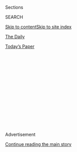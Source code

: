 <div id="app">

<div>

<div>

<div>

<div class="NYTAppHideMasthead css-1q2w90k e1suatyy0">

<div class="section css-ui9rw0 e1suatyy2">

<div class="css-eph4ug er09x8g0">

<div class="css-6n7j50">

</div>

<span class="css-1dv1kvn">Sections</span>

<div class="css-10488qs">

<span class="css-1dv1kvn">SEARCH</span>

</div>

[Skip to content](#site-content)[Skip to site index](#site-index)

</div>

<div id="masthead-section-label" class="css-1wr3we4 eaxe0e00">

[The
Daily](https://www.nytimes.com/podcasts/the-daily)

</div>

<div class="css-10698na e1huz5gh0">

</div>

</div>

<div id="masthead-bar-one" class="section hasLinks css-15hmgas e1csuq9d3">

<div class="css-uqyvli e1csuq9d0">

</div>

<div class="css-1uqjmks e1csuq9d1">

</div>

<div class="css-9e9ivx">

[](https://myaccount.nytimes.com/auth/login?response_type=cookie&client_id=vi)

</div>

<div class="css-1bvtpon e1csuq9d2">

[Today’s
Paper](https://www.nytimes.com/section/todayspaper)

</div>

</div>

</div>

</div>

<div data-aria-hidden="false">

<div id="site-content" data-role="main">

<div>

<div class="css-1aor85t" style="opacity:0.000000001;z-index:-1;visibility:hidden">

<div class="css-1hqnpie">

<div class="css-epjblv">

<span class="css-17xtcya">[The
Daily](/podcasts/the-daily)</span><span class="css-x15j1o">|</span><span class="css-fwqvlz">The
Pandemic and the
Primary</span>

</div>

<div class="css-k008qs">

<div class="css-1iwv8en">

<span class="css-18z7m18"></span>

<div>

</div>

</div>

<span class="css-1n6z4y">https://nyti.ms/2Ue7YZL</span>

<div class="css-1705lsu">

<div class="css-4xjgmj">

<div class="css-4skfbu" data-role="toolbar" data-aria-label="Social Media Share buttons, Save button, and Comments Panel with current comment count" data-testid="share-tools">

  - 
  - 
  - 
  - 
    
    <div class="css-6n7j50">
    
    </div>

  - 
  - 

</div>

</div>

</div>

</div>

</div>

</div>

<div id="NYT_TOP_BANNER_REGION" class="css-13pd83m">

</div>

<div id="top-wrapper" class="css-1sy8kpn">

<div id="top-slug" class="css-l9onyx">

Advertisement

</div>

[Continue reading the main
story](#after-top)

<div class="ad top-wrapper" style="text-align:center;height:100%;display:block;min-height:250px">

<div id="top" class="place-ad" data-position="top" data-size-key="top">

</div>

</div>

<div id="after-top">

</div>

</div>

<div>

<div class="css-1g7y0i5 e1drnplw0">

<div class="css-1ceswkc e1drnplw1">

</div>

<div class="css-f2fzwx e1drnplw2">

<div data-aria-labelledby="modal-title" data-role="region">

<div id="modal-title" class="css-mln36k">

transcript

</div>

<div class="css-pbq7ev">

</div>

<span>Back to The
Daily</span>

<div class="css-f6lhej">

<div class="css-1ialerq">

<div class="css-1701swk">

bars

</div>

<div>

<div class="css-1t7yl1y">

0:00/30:07

</div>

<div class="css-og85jy">

\-30:07

</div>

</div>

</div>

</div>

<div class="css-15fbio0">

<div class="css-1p4nyns">

transcript

## The Pandemic and the Primary

### Hosted by Michael Barbaro; produced by Jessica Cheung, Eric Krupke and Alexandra Leigh Young; with help from Stella Tan and Robert Jimison; and edited by Larissa Anderson

#### How the coronavirus has changed the stakes of the presidential race — and created a crisis candidate.

Monday, March 23rd, 2020

</div>

  - michael barbaro  
    From The New York Times, I’m Michael Barbaro. This is “The Daily.”

  - \[music\]  
    Today: Two weeks ago, the biggest story in the country was the
    Democratic presidential primary. Now, with the coronavirus, it’s
    been largely forgotten. Alex Burns on what happened when those two
    stories collided. It’s Monday, March 23.

  - michael barbaro  
    Hello?

  - alex burns  
    Hello, Michael.

  - michael barbaro  
    Hey. It’s always nice to be heralded by a bing, you know?

  - alex burns  
    Is that not your usual entrance into halls and rooms?

  - michael barbaro  
    Usually it’s trumpets. \[LAUGHS\] I feel like every day pretty much
    for two weeks, we would talk on the show. And then poof, we have
    this unplanned hiatus, and you go away. And so I kind of miss you a
    little bit.

  - alex burns  
    \[LAUGHS\] It’s a particularly painful kind of social isolation, for
    me at least.

  - michael barbaro  
    So, bring us up to speed on the Democratic primary. How would you
    describe the current state of the race?

  - alex burns  
    Well, it’s pretty close to over at this point. Joe Biden has emerged
    as the overwhelming favorite to be the Democratic nominee. He
    clearly has a support from the majority of the party, wide lead in
    the delegate count. And Bernie Sanders has not conceded the race,
    but he’s acknowledged that he is sort of reassessing his campaign.
    And that’s often the first stage in the process of winding things
    down.

  - michael barbaro  
    So in effect, it feels like what you just described is more or less
    where we were a couple of weeks ago. But with the benefit of some
    hindsight and some reporting on your part, I wonder if you could
    tell us how exactly that happened, because I don’t think we’ve
    properly accounted for the whiplash and the speed with which the
    Sanders campaign came kind of crashing down.

  - alex burns  
    No, I don’t think we have. And I think really, you have to rewind
    the tape almost exactly a month ago to what was the high point.

  - archived recording (bernie sanders)  
    And now, I’m delighted to bring you some pretty good news.
    \[CHEERING\] I think all of you know, we won the popular vote in
    Iowa. \[CHEERING\] We won the New Hampshire primary. \[CHEERING\]
    And according to three networks in the A.P., we have now won the
    Nevada caucus\! \[CHEERING\]

alex burns

He wins the Nevada caucuses. And he wins them by just an enormous
margin.

  - archived recording (crowd)  
    Bernie\! Bernie\! Bernie\!

alex burns

He crushes Joe Biden, Elizabeth Warren, Pete Buttigieg.

  - archived recording (crowd)  
    Bernie\! Bernie\! Bernie\!

alex burns

He wins young voters. He wins older voters. He wins folks who have
participated in caucuses in the past and people who are participating
for the first time. It’s in Nevada, where we see him go from winning
about a quarter of the vote to winning nearly half the vote.

  - archived recording (bernie sanders)  
    And no campaign has a grass-roots movement like we do, which is
    another reason why we’re going to win this election. \[CROWD
    CHEERING\]

alex burns

And that sends a really powerful signal across the Democratic Party.

michael barbaro

And what does that signal?

alex burns

I think what most of us thought at the time was that it was sending a
signal that Bernie Sanders was broadening his appeal, and that he was
building a more diverse and more muscular political coalition than he
had been able to demonstrate so far. It’s also clear now that another
message it sent to the rest of the Democratic Party was that Sanders was
becoming a real freight train in this race. And that if you were going
to stop him, you were going to need to do it real fast. So the moment
where Sanders is riding high like that, I think he’s kind of faced with
a choice of either trying to more actively reassure the Democratic Party
that they can trust him to be the nominee — and to make a more explicit
case about his own electability and to address himself more clearly to
moderate voters who have, you know, been beyond wary of his campaign,
just terrified of the idea of nominating him. Or he can stick with the
approach that got him there to begin with. And that’s to run as this
anti-establishment progressive populist who is taking on his own party
in addition to taking on the Republican Party. And the question then I
think is, which version are we going to hear over the coming week and
the coming months from Bernie Sanders?

michael barbaro

And what happens?

alex burns

The day after he wins the Nevada caucuses, a “60 Minutes” interview
airs.

  - archived recording (anderson cooper)  
    Back in the 1980s, Sanders had some positive things to say about the
    former Soviet Union and the Sandinistas in Nicaragua.

  - archived recording (bernie sanders)  
    And everybody was totally convinced —

  - archived recording (anderson cooper)  
    Here he is explaining why the Cuban people didn’t rise up and help
    the U.S. overthrow Cuban leader, Fidel Castro.

  - archived recording (bernie sanders)  
    He educated their kids, gave them health care —

alex burns

The piece of it that really pops out to a lot of Democrats is when
Anderson Cooper asked Bernie Sanders about his past praise for the
Castro regime in Cuba.

  - archived recording (bernie sanders)  
    We’re very opposed to the authoritarian nature of Cuba. But it’s
    unfair to simply say, everything is bad. When Fidel Castro came into
    office, you know what he did? He had a massive literacy program. Is
    that a bad thing? Even though Fidel Castro —

alex burns

And it just sends a shockwave through Democrats.

\[music\]

  - archived recording  
    Bernie Sanders has the lead in total votes in delegates. But his
    comments he made Sunday night on “60 Minutes” that are causing fresh
    panic for some Democrats.

  - archived recording 1  
    It’s absolutely inconceivable that any American as old as him,
    knowing everything we know about Fidel Castro and the people that
    he’s murdered over the years, that anybody could support him in
    any way.

  - archived recording 2  
    The blowback is emblematic of broader uncertainty about how
    nominating a self-described democratic socialist could impact
    Democrats’ chances in the general election.

  - archived recording 3  
    I like Bernie.

  - archived recording 4  
    How do you feel about him praising the Soviet Union and Fidel
    Castro?

  - archived recording 5  
    Yeah, I don’t like that part.

alex burns

So to hear that from Sanders, and to hear him essentially be
unapologetic about it, I think, was a real sign to people that if you
thought this guy was going to start moving to the middle now, that is
not happening.

  - archived recording  
    His response infuriated democratic lawmakers from South Florida, a
    key swing state where public support for the Castro regime is a
    nonstarter.

alex burns

More specifically, and in a more localized, but really no less important
way, this is terrifying to Democrats in Florida.

  - archived recording (reporter)  
    Freshman Congresswoman Debbie Mucarsel-Powell, she called Sanders’s
    comment quote, “absolutely unacceptable.”

  - archived recording (debbie mucarsel-powell)  
    He made more than a mistake. It’s what he believes. And it’s
    unacceptable to our community.

  - archived recording (reporter)  
    And Congresswoman Donna Shalala, who suggested that Sanders talk to
    her constituents before quote, “singing the praises of a murderous
    tyrant“, unquote.

alex burns

You see just a unified, almost unified, wall of criticism of Sanders
coming from Democrats in that state, saying, you are imperiling the
general election in one of the biggest swing states on the map.

\[music\]

After the “60 Minutes” interview, you then start to hear prominent
national Democrats say something that many of them haven’t said so far,
which is, we just can’t nominate this guy.

  - archived recording (jim clyburn)  
    Let me thank all of you for joining us here this morning.

alex burns

And that’s the point where you see Joe Biden get a major, major
endorsement from Jim Clyburn, popular congressman from South Carolina,
highest ranking African-American member of Congress.

  - archived recording (jim clyburn)  
    Well, I want the public to know that I’m voting for Joe Biden. South
    Carolinans should be voting for Joe Biden. And here’s why. I know
    Joe. We know Joe. But most importantly, Joe knows us.

  - archived recording  
    That’s right. That’s right.

  - archived recording (jim clyburn)  
    That’s important.

alex burns

So we head into the South Carolina primary, which Joe Biden was always
favored to win.

  - archived recording  
    NBC News is now projecting that former Vice President Joe Biden has
    won a decisive victory in the South Carolina Democratic primary.

alex burns

And he wins it by 30 points.

  - archived recording  
    And he has done so by a substantial margin, potentially changing the
    dynamics of a race dominated so far by Vermont Senator Bernie
    Sanders.

alex burns

That is beyond what even the Biden campaign was expecting. Biden just
coalesces the overwhelming majority of Democrats who are not for Bernie
Sanders behind his campaign.

michael barbaro

And so why in that moment did we not see Biden’s win in South Carolina,
which as you just said, was kind of mathematically quite significant as
the beginning of a turning point kind of comeback?

alex burns

So on the night of South Carolina, we can look at Biden’s 30 point
margin, and say, wow, that was impressive. And this guy is clearly more
resilient than even some of his supporters, even some of his inner
circle believed he was. What we didn’t know is that the next day —

  - archived recording (pete buttigieg)  
    So tonight, I am making the difficult decision to suspend my
    campaign for the presidency.

alex burns

— Pete Buttigieg would drop out of the race.

  - archived recording (pete buttigieg)  
    I will no longer —

alex burns

And then on Monday morning, Amy Klobuchar would drop out of the race.

  - archived recording (amy klobuchar)  
    Today, I am ending my campaign and endorsing Joe Biden for
    president. \[CROWD CHEERING\]

alex burns

And by the end of Monday —

  - archived recording (pete buttigieg)  
    That I’m delighted to endorse and support Joe Biden for president.
    \[CROWD CHEERING\]

alex burns

— both of them would endorse Joe Biden.

  - archived recording (beto o'rourke)  
    I will be casting my ballot for Joe Biden. \[CROWD CHEERING\]

alex burns

And by the way, so would Beto O’Rourke, who dropped out of the race a
couple of months ealier. We saw a transformation of voter’s preferences
within this field at a speed that I don’t think it’s an overstatement to
call it totally unprecedented.

michael barbaro

I want to understand this phenomenon. Let me just begin with those
endorsements that you just described. Why did Buttigieg, did Klobuchar
drop out and endorse him so quickly? What’s your understanding now of
how that happened?

alex burns

There are a couple of things going on here. Pete Buttigieg was on track
to get totally waxed on Super Tuesday, which is just three days after
South Carolina. So he is staring at the possibility of not just defeat
and not just a setback, but something like political humiliation to go
in a month from essentially winning Iowa — basically splitting the win
with Bernie Sanders — to winning absolutely nothing on Super Tuesday.
And so there is a logic of self-interest that says, maybe you should
take your winnings and walk away from the table at this point. Amy
Klobuchar faces a somewhat different situation because she does look
like she will win her home state of Minnesota. But she is clear-eyed
enough at that point to recognize there’s really no path forward for her
in the race beyond Super Tuesday. Beyond the self-interest, though,
these are two of the candidates who have been the bluntest and most
pointed all along about their concern for the implications of nominating
Sanders. They have been talking about the idea of nominating Sanders as
deeply, deeply politically risky. And there are people who can do the
math for themselves and see that after Nevada and South Carolina, there
are really only two candidates in this race who are putting up big
numbers on the national level in the way that it would take to go the
distance. And between those two candidates, there’s no question about
whether they’re closer to Biden or Sanders.

michael barbaro

OK, so at this point, post-South Carolina and post-Super Tuesday, Biden
is the front-runner. But there’s a ton of primaries and delegates left.
And still theoretically, time for a Sanders comeback, right?

alex burns

Right, and it turns out to be very much a theoretical exercise, the
Sanders comeback. You see starting right after Super Tuesday, he points
the way to the next round of primaries, most importantly, Michigan.

  - archived recording  
    Well, the “Joementum” continues. Former Vice President Biden
    swooping to victory overnight in a pivotal primary contest.

alex burns

Sanders ends up totally flopping in Michigan. It’s a blowout in the
state.

  - archived recording  
    Biden sweeping every county in Michigan, Missouri and Mississippi.
    He also won Idaho. The wins giving him a commanding 160 delegate
    lead over Sanders.

alex burns

And what happens, essentially the night that Biden wins in Michigan and
in a number of other important states, is that the campaign is
essentially frozen in place by a force that hits the campaign and hits
the entire country in a way that nobody could have anticipated. And of
course, that’s the coronavirus.

\[music\]

michael barbaro

We’ll be right back.

Alex, how exactly does the coronavirus epidemic — eventually becomes a
pandemic — how does that hurt Sanders and help Biden? That’s not
entirely intuitive to me.

alex burns

Well, what it does is it essentially ends the active portion of the
campaign. On the night of the March 10 primaries, both of them are
supposed to hold election night events where they address a roaring
crowd of supporters. Both of those events get canceled. There have been
no campaign rallies since then. Bernie Sanders cannot hit the road and
gather tens of thousands of people in stadiums and deliver a forceful
plea to the Democratic Party to not go ahead and nominate Joe Biden. The
window to make that argument has essentially closed. What’s also going
on is that the terms of debate go from being about ideological
differences and policy differences to the reality of a terrifying
national crisis. And what we see consistently in public polling for
months, and in exit polls taken around the March primaries, is that on
the question of which candidate you trust to handle a major crisis, Joe
Biden is overwhelmingly favored, not just over Bernie Sanders, but over
every alternative that democratic voters had in the race.

michael barbaro

So in a sense, the coronavirus doesn’t just freeze the campaign and
freeze Joe Biden’s advantages electorally, it amplifies them because
many democratic voters see him as a crisis-style leader.

alex burns

Exactly. Biden’s biggest strengths from the beginning have involved his
experience, and his perceived steadiness, and the fact that voters
basically find him trustworthy, and reassuring.

michael barbaro

Well, that’s interesting because another way of thinking about this, and
the impact that we’re seeing already on Americans from this pandemic —
the health care shortcomings, the thin financial cushion on which so
many Americans are living — that’s the stuff that Bernie Sanders has
been saying forever. So I could also imagine a version of this where the
pandemic strengthens Sanders’s candidacy, not weakens it.

alex burns

I think that’s really, really sharply put. But I do think people are
processing this differently than they would process, for instance, a
crash just of the financial sector. That if you saw an economic collapse
in which people felt like the government was racing to contain a
contagion from the financial industry, and that their lives were
basically safe, I suspect that we might be having a different political
debate right now. And that you would see Bernie Sanders holding these
enormous rallies and making exactly the case you just laid out. And I
think that things are so turbulent and unpredictable right now that we
can’t totally rule out the possibility that maybe that happens at some
point once people see the scale of economic damage and the kind of
vividness that we certainly and unfortunately will. What we have right
now, though, is people who are experiencing a terrifying disruption in
their daily lives. They’re experiencing it yes, as an economic crisis,
but also as a public health crisis, and something that probably feels to
a lot of people like a national security crisis. And while a lot of
Sanders’s themes and ideas about the economy will probably be a bigger
part of the conversation in the coming months, I don’t know that the
country has reached that point yet.

michael barbaro

So I want to turn now to the practical question of how the rest of the
Democratic primary unfolds. Because the situation we’re in hasn’t just
frozen the dynamics of the race, it also seems to have actually frozen
the mechanics of the campaign. Which feels pretty tricky because people
have to leave their homes and go vote in order for there to ever be a
nominee. So how is that going to work?

alex burns

Well, the short answer is we still don’t really know. Almost every day
now, we hear from another state that is delaying its primary well into
May or even into June. Now, some of the relevance of those changes is
going to depend on what Bernie Sanders does next. If Sanders does stick
around, and if Biden is not able to functionally unify the Democratic
Party, with or without Bernie Sanders’s support, then we could see this
really weird long period of dormancy in the campaign followed by a
sudden frenzy of activity again in the late spring when maybe the virus
will be more under control, and maybe people will start voting again.
Personally right now, I think that that is an unlikely scenario.

michael barbaro

Alex, what’s your understanding of how Bernie Sanders is thinking of the
big and difficult question of how long to stay in the race if it doesn’t
really seem as a practical path to the nomination? He’s certainly
hearing lots of calls to step aside in a moment of crisis, kind of let
the party coalesce around a nominee and prepare itself for a general
election.

alex burns

I think there are a couple things about the mindset of the Sanders’s
camp right now that are really worth emphasizing here. One is that this
is a group that not that long ago thought that they were on, not a glide
path, but a pretty convincing course to the nomination. And they saw it
fall away with astonishing speed. So there’s a level, I think, still of
kind of shell shock, at feeling like they had this, or they were close
to having this. And then it was yanked away from them. That’s a hard
thing for a campaign, and especially, for a candidate to process. I
think the conditions of the pandemic also make it harder for, well,
anybody involved in the race at this point to think through, what is the
right thing to do next? What we know about Bernie Sanders is that he
cares a great deal about his agenda. And we also know that, as a
personal matter, he likes Joe Biden. This is not the Sanders-Clinton
rivalry. He doesn’t feel that the party really conspired to kneecap him
in this race in the way that he did, with some justification, in 2016.
So what you see here is a candidate, Sanders, who I think understands
what an underdog he is right now, and an opponent in Biden, who is a
negotiator. And I think that’s why you’re seeing Biden make such
explicit overtures to Sanders supporters.

  - archived recording (joe biden)  
    Tonight in keeping with the latest guidance from the CDC, I’m
    speaking to you from my home in Wilmington, Delaware —

alex burns

That in the last two primary nights that we’ll have for a while, he has
in his election night remarks, addressed himself to Sanders supporters —

  - archived recording (joe biden)  
    So let me say, especially to the young voters who have been inspired
    by Senator Sanders, I hear you. I know what’s at stake. I know what
    we have to do.

alex burns

— saying that he admires their enthusiasm and their ideas.

  - archived recording (joe biden)  
    Senator Sanders and his supporters have brought a remarkable passion
    and tenacity to all of these issues. And together they have shifted
    the fundamental conversation in this country.

alex burns

He gave them credit for having fundamentally changed the framework of
American politics. And he, specifically addressing young people, said —

  - archived recording (joe biden)  
    Senator Sanders and I may disagree on tactics. But we share a common
    vision for the need to provide affordable health care for all
    Americans, reduce income inequity that has risen so drastically, to
    tackling the existential threat of our time, climate change.

alex burns

— he understands the gravity of the challenges that they feel in their
lives. When Biden takes those steps, it’s a clear signal that he’s
trying to show Bernie Sanders that he has respect for the movement that
he’s built.

  - archived recording (joe biden)  
    We have to step up and care for one another. Thank you all. Thank
    you all for listening.

michael barbaro

Finally, Alex, if Joe Biden is becoming a kind of de facto nominee over
the next few weeks during this dormancy in the campaign, and if it
starts to feel like a general election is getting underway between Biden
and President Trump, I wonder what this really unique set of
circumstances — which has meant so much for the Democratic primary — is
going to mean for Biden’s potential challenger, the sitting president,
Donald Trump.

alex burns

We know that the president is not going to be able to run for
re-election on a message that happy days are here again, and there is
nothing but prosperity as far as we can see. That message is gone. What
we don’t know is what kind of story he will be able to tell about
managing this crisis. We just don’t know what the conditions on the
ground are going to be like in a couple of months, let alone in the
general election. When this crisis hit, Joe Biden had a pretty solid
advantage over the president in general election polls. The map just
feels to me like it’s really up for grabs right now, because we’ve never
conducted an election under these kinds of conditions. And even 2008,
the election in the middle of a financial crisis, we hadn’t had the kind
of time that we are going to have now to process the meaning of the
setbacks that the country is currently experiencing.

\[music\]

michael barbaro

It’s interesting you mentioned 2008 because it feels to me that that
race might be the proper analogy, a crisis. And as you’ve said
throughout this conversation, Democrats are starting to view Joe Biden
as the candidate of crisis. I’m sure Republicans view President Trump as
the candidate of crisis. And the question will become, once this crisis
is over, what the general electorate views as the candidate of the
crisis, who handled the crisis well and who would get us out of the
crisis best.

alex burns

And is there a candidate they blame for the crisis? If people ultimately
see the president as having let them down in this, that feels awfully
hard to escape. As it is, we can’t say that that’s how the country is
going to feel. But we can say that he was an unpopular president on the
day this crisis started. And that it’s certainly not, based on what we
know now, changing that picture in his favor.

\[music\]

michael barbaro

Alex, thank you very much.

alex burns

Thank you.

michael barbaro

We’ll be right back.

\[music\]

michael barbaro

Here’s what else you need to know today. Over the weekend, global
efforts to contain the coronavirus by restricting people’s movements
intensified. Australia ordered most public spaces closed. India said it
was shutting down all but essential services in its capital, Delhi.
Germany limited gatherings to no more than two people. Britain ordered
1.5 million people with serious medical problems to self-quarantine. And
Lebanon called in the army to endorse a lockdown.

  - archived recording (mike dewine)  
    We are certainly at war. In a time of war, we have to make
    sacrifices. And I certainly, in the last week or so, have asked the
    people of Ohio to make many sacrifices.

michael barbaro

In the United States, Ohio and Louisiana became the latest states to
instruct residents to stay at home as infections in each state surged.

  - archived recording (mike dewine)  
    Other states have referred to this as shelter in place. We prefer
    stay at home. Either one, it’s pretty much the same thing.

michael barbaro

In Washington, negotiations over a $2 trillion stimulus package designed
to protect businesses and workers hurt by the pandemic reached an
impasse in the Senate.

  - archived recording (joe manchin iii)  
    The proposal that Leader McConnell from the Republican side has put
    forth is absolutely totally worried about Wall Street at this time.
    I’m worried about the people in little rural West Virginia and all
    over Main Street. That’s the people we’re worried about.

michael barbaro

On Sunday, Senate Democrats blocked the stimulus bill, saying it favors
big business and does not contain enough protections for workers by
allowing companies to fire workers even after receiving federal
bailouts.

  - archived recording (joe manchin iii)  
    And Wall Street’s going to do just fine. It’s always rebounded real
    well. They’ve always come back strong.

michael barbaro

Several Senate Republicans failed to cast votes because they are
self-quarantining over fears that they may have been exposed to the
coronavirus. And at least one senator, Republican Rand Paul of Kentucky,
has now tested positive for the virus.

The Times is providing free access to our most important updates on the
pandemic. To read it, go to nytimes.com/coronavirus.

\[music\]

That’s it for “The Daily.” I’m Michael Barbaro. See you
tomorrow.

</div>

</div>

</div>

</div>

<div style="position:absolute;width:0;height:0;visibility:hidden;display:none">

</div>

<div style="width:100%">

<div class="css-18qqsen e1eullfg0" style="background-image:url(https://static01.nyt.com/images/2017/01/29/podcasts/the-daily-album-art/the-daily-album-art-videoFifteenBySeven2610-v4.jpg)">

<div class="css-1hmsypo e1eullfg2">

<div class="css-131hid3 e1eullfg3">

<div class="css-1uhi299 e1eullfg1">

</div>

<div class="css-1tloyb6">

<div class="css-1kltdsh ehra6vc0">

[<span class="css-1f76qa2">![The Daily
logo](https://static01.nyt.com/images/2017/01/29/podcasts/the-daily-album-art/the-daily-album-art-square320-v4.png)<span>The
Daily</span></span>](https://www.nytimes.com/column/the-daily)<span class="css-1lhttlg ehra6vc1"><span class="css-sj5ozi ehra6vc2">Subscribe:</span></span>

  - [Apple Podcasts](https://itunes.apple.com/us/podcast/id1200361736)
  - [Google
    Podcasts](https://www.google.com/podcasts?feed=aHR0cHM6Ly9yc3MuYXJ0MTkuY29tL3RoZS1kYWlseQ%3D%3D)

</div>

</div>

<div class="css-1r0dpua e1eullfg4">

<div class="css-1gu519p edye5kn0">

<div>

# The Pandemic and the Primary

## How the coronavirus has changed the stakes of the presidential race — and created a crisis candidate.

</div>

<span class="css-lsnb14 edye5kn4">Hosted by Michael Barbaro; produced by
Jessica Cheung, Eric Krupke and Alexandra Leigh Young; with help from
Stella Tan and Robert Jimison; and edited by Larissa Anderson</span>

<div class="css-1vd84sn">

<span class="css-16bt4xd">Transcript</span>

</div>

</div>

<div class="css-1g7y0i5 e1drnplw0">

<div class="css-1ceswkc e1drnplw1">

</div>

<div class="css-f2fzwx e1drnplw2">

<div data-aria-labelledby="modal-title" data-role="region">

<div id="modal-title" class="css-mln36k">

transcript

</div>

<div class="css-pbq7ev">

</div>

<span>Back to The
Daily</span>

<div class="css-f6lhej">

<div class="css-1ialerq">

<div class="css-1701swk">

bars

</div>

<div>

<div class="css-1t7yl1y">

0:00/30:07

</div>

<div class="css-og85jy">

\-0:00

</div>

</div>

</div>

</div>

<div class="css-15fbio0">

<div class="css-1p4nyns">

transcript

## The Pandemic and the Primary

### Hosted by Michael Barbaro; produced by Jessica Cheung, Eric Krupke and Alexandra Leigh Young; with help from Stella Tan and Robert Jimison; and edited by Larissa Anderson

#### How the coronavirus has changed the stakes of the presidential race — and created a crisis candidate.

Monday, March 23rd, 2020

</div>

  - michael barbaro  
    From The New York Times, I’m Michael Barbaro. This is “The Daily.”

  - \[music\]  
    Today: Two weeks ago, the biggest story in the country was the
    Democratic presidential primary. Now, with the coronavirus, it’s
    been largely forgotten. Alex Burns on what happened when those two
    stories collided. It’s Monday, March 23.

  - michael barbaro  
    Hello?

  - alex burns  
    Hello, Michael.

  - michael barbaro  
    Hey. It’s always nice to be heralded by a bing, you know?

  - alex burns  
    Is that not your usual entrance into halls and rooms?

  - michael barbaro  
    Usually it’s trumpets. \[LAUGHS\] I feel like every day pretty much
    for two weeks, we would talk on the show. And then poof, we have
    this unplanned hiatus, and you go away. And so I kind of miss you a
    little bit.

  - alex burns  
    \[LAUGHS\] It’s a particularly painful kind of social isolation, for
    me at least.

  - michael barbaro  
    So, bring us up to speed on the Democratic primary. How would you
    describe the current state of the race?

  - alex burns  
    Well, it’s pretty close to over at this point. Joe Biden has emerged
    as the overwhelming favorite to be the Democratic nominee. He
    clearly has a support from the majority of the party, wide lead in
    the delegate count. And Bernie Sanders has not conceded the race,
    but he’s acknowledged that he is sort of reassessing his campaign.
    And that’s often the first stage in the process of winding things
    down.

  - michael barbaro  
    So in effect, it feels like what you just described is more or less
    where we were a couple of weeks ago. But with the benefit of some
    hindsight and some reporting on your part, I wonder if you could
    tell us how exactly that happened, because I don’t think we’ve
    properly accounted for the whiplash and the speed with which the
    Sanders campaign came kind of crashing down.

  - alex burns  
    No, I don’t think we have. And I think really, you have to rewind
    the tape almost exactly a month ago to what was the high point.

  - archived recording (bernie sanders)  
    And now, I’m delighted to bring you some pretty good news.
    \[CHEERING\] I think all of you know, we won the popular vote in
    Iowa. \[CHEERING\] We won the New Hampshire primary. \[CHEERING\]
    And according to three networks in the A.P., we have now won the
    Nevada caucus\! \[CHEERING\]

alex burns

He wins the Nevada caucuses. And he wins them by just an enormous
margin.

  - archived recording (crowd)  
    Bernie\! Bernie\! Bernie\!

alex burns

He crushes Joe Biden, Elizabeth Warren, Pete Buttigieg.

  - archived recording (crowd)  
    Bernie\! Bernie\! Bernie\!

alex burns

He wins young voters. He wins older voters. He wins folks who have
participated in caucuses in the past and people who are participating
for the first time. It’s in Nevada, where we see him go from winning
about a quarter of the vote to winning nearly half the vote.

  - archived recording (bernie sanders)  
    And no campaign has a grass-roots movement like we do, which is
    another reason why we’re going to win this election. \[CROWD
    CHEERING\]

alex burns

And that sends a really powerful signal across the Democratic Party.

michael barbaro

And what does that signal?

alex burns

I think what most of us thought at the time was that it was sending a
signal that Bernie Sanders was broadening his appeal, and that he was
building a more diverse and more muscular political coalition than he
had been able to demonstrate so far. It’s also clear now that another
message it sent to the rest of the Democratic Party was that Sanders was
becoming a real freight train in this race. And that if you were going
to stop him, you were going to need to do it real fast. So the moment
where Sanders is riding high like that, I think he’s kind of faced with
a choice of either trying to more actively reassure the Democratic Party
that they can trust him to be the nominee — and to make a more explicit
case about his own electability and to address himself more clearly to
moderate voters who have, you know, been beyond wary of his campaign,
just terrified of the idea of nominating him. Or he can stick with the
approach that got him there to begin with. And that’s to run as this
anti-establishment progressive populist who is taking on his own party
in addition to taking on the Republican Party. And the question then I
think is, which version are we going to hear over the coming week and
the coming months from Bernie Sanders?

michael barbaro

And what happens?

alex burns

The day after he wins the Nevada caucuses, a “60 Minutes” interview
airs.

  - archived recording (anderson cooper)  
    Back in the 1980s, Sanders had some positive things to say about the
    former Soviet Union and the Sandinistas in Nicaragua.

  - archived recording (bernie sanders)  
    And everybody was totally convinced —

  - archived recording (anderson cooper)  
    Here he is explaining why the Cuban people didn’t rise up and help
    the U.S. overthrow Cuban leader, Fidel Castro.

  - archived recording (bernie sanders)  
    He educated their kids, gave them health care —

alex burns

The piece of it that really pops out to a lot of Democrats is when
Anderson Cooper asked Bernie Sanders about his past praise for the
Castro regime in Cuba.

  - archived recording (bernie sanders)  
    We’re very opposed to the authoritarian nature of Cuba. But it’s
    unfair to simply say, everything is bad. When Fidel Castro came into
    office, you know what he did? He had a massive literacy program. Is
    that a bad thing? Even though Fidel Castro —

alex burns

And it just sends a shockwave through Democrats.

\[music\]

  - archived recording  
    Bernie Sanders has the lead in total votes in delegates. But his
    comments he made Sunday night on “60 Minutes” that are causing fresh
    panic for some Democrats.

  - archived recording 1  
    It’s absolutely inconceivable that any American as old as him,
    knowing everything we know about Fidel Castro and the people that
    he’s murdered over the years, that anybody could support him in
    any way.

  - archived recording 2  
    The blowback is emblematic of broader uncertainty about how
    nominating a self-described democratic socialist could impact
    Democrats’ chances in the general election.

  - archived recording 3  
    I like Bernie.

  - archived recording 4  
    How do you feel about him praising the Soviet Union and Fidel
    Castro?

  - archived recording 5  
    Yeah, I don’t like that part.

alex burns

So to hear that from Sanders, and to hear him essentially be
unapologetic about it, I think, was a real sign to people that if you
thought this guy was going to start moving to the middle now, that is
not happening.

  - archived recording  
    His response infuriated democratic lawmakers from South Florida, a
    key swing state where public support for the Castro regime is a
    nonstarter.

alex burns

More specifically, and in a more localized, but really no less important
way, this is terrifying to Democrats in Florida.

  - archived recording (reporter)  
    Freshman Congresswoman Debbie Mucarsel-Powell, she called Sanders’s
    comment quote, “absolutely unacceptable.”

  - archived recording (debbie mucarsel-powell)  
    He made more than a mistake. It’s what he believes. And it’s
    unacceptable to our community.

  - archived recording (reporter)  
    And Congresswoman Donna Shalala, who suggested that Sanders talk to
    her constituents before quote, “singing the praises of a murderous
    tyrant“, unquote.

alex burns

You see just a unified, almost unified, wall of criticism of Sanders
coming from Democrats in that state, saying, you are imperiling the
general election in one of the biggest swing states on the map.

\[music\]

After the “60 Minutes” interview, you then start to hear prominent
national Democrats say something that many of them haven’t said so far,
which is, we just can’t nominate this guy.

  - archived recording (jim clyburn)  
    Let me thank all of you for joining us here this morning.

alex burns

And that’s the point where you see Joe Biden get a major, major
endorsement from Jim Clyburn, popular congressman from South Carolina,
highest ranking African-American member of Congress.

  - archived recording (jim clyburn)  
    Well, I want the public to know that I’m voting for Joe Biden. South
    Carolinans should be voting for Joe Biden. And here’s why. I know
    Joe. We know Joe. But most importantly, Joe knows us.

  - archived recording  
    That’s right. That’s right.

  - archived recording (jim clyburn)  
    That’s important.

alex burns

So we head into the South Carolina primary, which Joe Biden was always
favored to win.

  - archived recording  
    NBC News is now projecting that former Vice President Joe Biden has
    won a decisive victory in the South Carolina Democratic primary.

alex burns

And he wins it by 30 points.

  - archived recording  
    And he has done so by a substantial margin, potentially changing the
    dynamics of a race dominated so far by Vermont Senator Bernie
    Sanders.

alex burns

That is beyond what even the Biden campaign was expecting. Biden just
coalesces the overwhelming majority of Democrats who are not for Bernie
Sanders behind his campaign.

michael barbaro

And so why in that moment did we not see Biden’s win in South Carolina,
which as you just said, was kind of mathematically quite significant as
the beginning of a turning point kind of comeback?

alex burns

So on the night of South Carolina, we can look at Biden’s 30 point
margin, and say, wow, that was impressive. And this guy is clearly more
resilient than even some of his supporters, even some of his inner
circle believed he was. What we didn’t know is that the next day —

  - archived recording (pete buttigieg)  
    So tonight, I am making the difficult decision to suspend my
    campaign for the presidency.

alex burns

— Pete Buttigieg would drop out of the race.

  - archived recording (pete buttigieg)  
    I will no longer —

alex burns

And then on Monday morning, Amy Klobuchar would drop out of the race.

  - archived recording (amy klobuchar)  
    Today, I am ending my campaign and endorsing Joe Biden for
    president. \[CROWD CHEERING\]

alex burns

And by the end of Monday —

  - archived recording (pete buttigieg)  
    That I’m delighted to endorse and support Joe Biden for president.
    \[CROWD CHEERING\]

alex burns

— both of them would endorse Joe Biden.

  - archived recording (beto o'rourke)  
    I will be casting my ballot for Joe Biden. \[CROWD CHEERING\]

alex burns

And by the way, so would Beto O’Rourke, who dropped out of the race a
couple of months ealier. We saw a transformation of voter’s preferences
within this field at a speed that I don’t think it’s an overstatement to
call it totally unprecedented.

michael barbaro

I want to understand this phenomenon. Let me just begin with those
endorsements that you just described. Why did Buttigieg, did Klobuchar
drop out and endorse him so quickly? What’s your understanding now of
how that happened?

alex burns

There are a couple of things going on here. Pete Buttigieg was on track
to get totally waxed on Super Tuesday, which is just three days after
South Carolina. So he is staring at the possibility of not just defeat
and not just a setback, but something like political humiliation to go
in a month from essentially winning Iowa — basically splitting the win
with Bernie Sanders — to winning absolutely nothing on Super Tuesday.
And so there is a logic of self-interest that says, maybe you should
take your winnings and walk away from the table at this point. Amy
Klobuchar faces a somewhat different situation because she does look
like she will win her home state of Minnesota. But she is clear-eyed
enough at that point to recognize there’s really no path forward for her
in the race beyond Super Tuesday. Beyond the self-interest, though,
these are two of the candidates who have been the bluntest and most
pointed all along about their concern for the implications of nominating
Sanders. They have been talking about the idea of nominating Sanders as
deeply, deeply politically risky. And there are people who can do the
math for themselves and see that after Nevada and South Carolina, there
are really only two candidates in this race who are putting up big
numbers on the national level in the way that it would take to go the
distance. And between those two candidates, there’s no question about
whether they’re closer to Biden or Sanders.

michael barbaro

OK, so at this point, post-South Carolina and post-Super Tuesday, Biden
is the front-runner. But there’s a ton of primaries and delegates left.
And still theoretically, time for a Sanders comeback, right?

alex burns

Right, and it turns out to be very much a theoretical exercise, the
Sanders comeback. You see starting right after Super Tuesday, he points
the way to the next round of primaries, most importantly, Michigan.

  - archived recording  
    Well, the “Joementum” continues. Former Vice President Biden
    swooping to victory overnight in a pivotal primary contest.

alex burns

Sanders ends up totally flopping in Michigan. It’s a blowout in the
state.

  - archived recording  
    Biden sweeping every county in Michigan, Missouri and Mississippi.
    He also won Idaho. The wins giving him a commanding 160 delegate
    lead over Sanders.

alex burns

And what happens, essentially the night that Biden wins in Michigan and
in a number of other important states, is that the campaign is
essentially frozen in place by a force that hits the campaign and hits
the entire country in a way that nobody could have anticipated. And of
course, that’s the coronavirus.

\[music\]

michael barbaro

We’ll be right back.

Alex, how exactly does the coronavirus epidemic — eventually becomes a
pandemic — how does that hurt Sanders and help Biden? That’s not
entirely intuitive to me.

alex burns

Well, what it does is it essentially ends the active portion of the
campaign. On the night of the March 10 primaries, both of them are
supposed to hold election night events where they address a roaring
crowd of supporters. Both of those events get canceled. There have been
no campaign rallies since then. Bernie Sanders cannot hit the road and
gather tens of thousands of people in stadiums and deliver a forceful
plea to the Democratic Party to not go ahead and nominate Joe Biden. The
window to make that argument has essentially closed. What’s also going
on is that the terms of debate go from being about ideological
differences and policy differences to the reality of a terrifying
national crisis. And what we see consistently in public polling for
months, and in exit polls taken around the March primaries, is that on
the question of which candidate you trust to handle a major crisis, Joe
Biden is overwhelmingly favored, not just over Bernie Sanders, but over
every alternative that democratic voters had in the race.

michael barbaro

So in a sense, the coronavirus doesn’t just freeze the campaign and
freeze Joe Biden’s advantages electorally, it amplifies them because
many democratic voters see him as a crisis-style leader.

alex burns

Exactly. Biden’s biggest strengths from the beginning have involved his
experience, and his perceived steadiness, and the fact that voters
basically find him trustworthy, and reassuring.

michael barbaro

Well, that’s interesting because another way of thinking about this, and
the impact that we’re seeing already on Americans from this pandemic —
the health care shortcomings, the thin financial cushion on which so
many Americans are living — that’s the stuff that Bernie Sanders has
been saying forever. So I could also imagine a version of this where the
pandemic strengthens Sanders’s candidacy, not weakens it.

alex burns

I think that’s really, really sharply put. But I do think people are
processing this differently than they would process, for instance, a
crash just of the financial sector. That if you saw an economic collapse
in which people felt like the government was racing to contain a
contagion from the financial industry, and that their lives were
basically safe, I suspect that we might be having a different political
debate right now. And that you would see Bernie Sanders holding these
enormous rallies and making exactly the case you just laid out. And I
think that things are so turbulent and unpredictable right now that we
can’t totally rule out the possibility that maybe that happens at some
point once people see the scale of economic damage and the kind of
vividness that we certainly and unfortunately will. What we have right
now, though, is people who are experiencing a terrifying disruption in
their daily lives. They’re experiencing it yes, as an economic crisis,
but also as a public health crisis, and something that probably feels to
a lot of people like a national security crisis. And while a lot of
Sanders’s themes and ideas about the economy will probably be a bigger
part of the conversation in the coming months, I don’t know that the
country has reached that point yet.

michael barbaro

So I want to turn now to the practical question of how the rest of the
Democratic primary unfolds. Because the situation we’re in hasn’t just
frozen the dynamics of the race, it also seems to have actually frozen
the mechanics of the campaign. Which feels pretty tricky because people
have to leave their homes and go vote in order for there to ever be a
nominee. So how is that going to work?

alex burns

Well, the short answer is we still don’t really know. Almost every day
now, we hear from another state that is delaying its primary well into
May or even into June. Now, some of the relevance of those changes is
going to depend on what Bernie Sanders does next. If Sanders does stick
around, and if Biden is not able to functionally unify the Democratic
Party, with or without Bernie Sanders’s support, then we could see this
really weird long period of dormancy in the campaign followed by a
sudden frenzy of activity again in the late spring when maybe the virus
will be more under control, and maybe people will start voting again.
Personally right now, I think that that is an unlikely scenario.

michael barbaro

Alex, what’s your understanding of how Bernie Sanders is thinking of the
big and difficult question of how long to stay in the race if it doesn’t
really seem as a practical path to the nomination? He’s certainly
hearing lots of calls to step aside in a moment of crisis, kind of let
the party coalesce around a nominee and prepare itself for a general
election.

alex burns

I think there are a couple things about the mindset of the Sanders’s
camp right now that are really worth emphasizing here. One is that this
is a group that not that long ago thought that they were on, not a glide
path, but a pretty convincing course to the nomination. And they saw it
fall away with astonishing speed. So there’s a level, I think, still of
kind of shell shock, at feeling like they had this, or they were close
to having this. And then it was yanked away from them. That’s a hard
thing for a campaign, and especially, for a candidate to process. I
think the conditions of the pandemic also make it harder for, well,
anybody involved in the race at this point to think through, what is the
right thing to do next? What we know about Bernie Sanders is that he
cares a great deal about his agenda. And we also know that, as a
personal matter, he likes Joe Biden. This is not the Sanders-Clinton
rivalry. He doesn’t feel that the party really conspired to kneecap him
in this race in the way that he did, with some justification, in 2016.
So what you see here is a candidate, Sanders, who I think understands
what an underdog he is right now, and an opponent in Biden, who is a
negotiator. And I think that’s why you’re seeing Biden make such
explicit overtures to Sanders supporters.

  - archived recording (joe biden)  
    Tonight in keeping with the latest guidance from the CDC, I’m
    speaking to you from my home in Wilmington, Delaware —

alex burns

That in the last two primary nights that we’ll have for a while, he has
in his election night remarks, addressed himself to Sanders supporters —

  - archived recording (joe biden)  
    So let me say, especially to the young voters who have been inspired
    by Senator Sanders, I hear you. I know what’s at stake. I know what
    we have to do.

alex burns

— saying that he admires their enthusiasm and their ideas.

  - archived recording (joe biden)  
    Senator Sanders and his supporters have brought a remarkable passion
    and tenacity to all of these issues. And together they have shifted
    the fundamental conversation in this country.

alex burns

He gave them credit for having fundamentally changed the framework of
American politics. And he, specifically addressing young people, said —

  - archived recording (joe biden)  
    Senator Sanders and I may disagree on tactics. But we share a common
    vision for the need to provide affordable health care for all
    Americans, reduce income inequity that has risen so drastically, to
    tackling the existential threat of our time, climate change.

alex burns

— he understands the gravity of the challenges that they feel in their
lives. When Biden takes those steps, it’s a clear signal that he’s
trying to show Bernie Sanders that he has respect for the movement that
he’s built.

  - archived recording (joe biden)  
    We have to step up and care for one another. Thank you all. Thank
    you all for listening.

michael barbaro

Finally, Alex, if Joe Biden is becoming a kind of de facto nominee over
the next few weeks during this dormancy in the campaign, and if it
starts to feel like a general election is getting underway between Biden
and President Trump, I wonder what this really unique set of
circumstances — which has meant so much for the Democratic primary — is
going to mean for Biden’s potential challenger, the sitting president,
Donald Trump.

alex burns

We know that the president is not going to be able to run for
re-election on a message that happy days are here again, and there is
nothing but prosperity as far as we can see. That message is gone. What
we don’t know is what kind of story he will be able to tell about
managing this crisis. We just don’t know what the conditions on the
ground are going to be like in a couple of months, let alone in the
general election. When this crisis hit, Joe Biden had a pretty solid
advantage over the president in general election polls. The map just
feels to me like it’s really up for grabs right now, because we’ve never
conducted an election under these kinds of conditions. And even 2008,
the election in the middle of a financial crisis, we hadn’t had the kind
of time that we are going to have now to process the meaning of the
setbacks that the country is currently experiencing.

\[music\]

michael barbaro

It’s interesting you mentioned 2008 because it feels to me that that
race might be the proper analogy, a crisis. And as you’ve said
throughout this conversation, Democrats are starting to view Joe Biden
as the candidate of crisis. I’m sure Republicans view President Trump as
the candidate of crisis. And the question will become, once this crisis
is over, what the general electorate views as the candidate of the
crisis, who handled the crisis well and who would get us out of the
crisis best.

alex burns

And is there a candidate they blame for the crisis? If people ultimately
see the president as having let them down in this, that feels awfully
hard to escape. As it is, we can’t say that that’s how the country is
going to feel. But we can say that he was an unpopular president on the
day this crisis started. And that it’s certainly not, based on what we
know now, changing that picture in his favor.

\[music\]

michael barbaro

Alex, thank you very much.

alex burns

Thank you.

michael barbaro

We’ll be right back.

\[music\]

michael barbaro

Here’s what else you need to know today. Over the weekend, global
efforts to contain the coronavirus by restricting people’s movements
intensified. Australia ordered most public spaces closed. India said it
was shutting down all but essential services in its capital, Delhi.
Germany limited gatherings to no more than two people. Britain ordered
1.5 million people with serious medical problems to self-quarantine. And
Lebanon called in the army to endorse a lockdown.

  - archived recording (mike dewine)  
    We are certainly at war. In a time of war, we have to make
    sacrifices. And I certainly, in the last week or so, have asked the
    people of Ohio to make many sacrifices.

michael barbaro

In the United States, Ohio and Louisiana became the latest states to
instruct residents to stay at home as infections in each state surged.

  - archived recording (mike dewine)  
    Other states have referred to this as shelter in place. We prefer
    stay at home. Either one, it’s pretty much the same thing.

michael barbaro

In Washington, negotiations over a $2 trillion stimulus package designed
to protect businesses and workers hurt by the pandemic reached an
impasse in the Senate.

  - archived recording (joe manchin iii)  
    The proposal that Leader McConnell from the Republican side has put
    forth is absolutely totally worried about Wall Street at this time.
    I’m worried about the people in little rural West Virginia and all
    over Main Street. That’s the people we’re worried about.

michael barbaro

On Sunday, Senate Democrats blocked the stimulus bill, saying it favors
big business and does not contain enough protections for workers by
allowing companies to fire workers even after receiving federal
bailouts.

  - archived recording (joe manchin iii)  
    And Wall Street’s going to do just fine. It’s always rebounded real
    well. They’ve always come back strong.

michael barbaro

Several Senate Republicans failed to cast votes because they are
self-quarantining over fears that they may have been exposed to the
coronavirus. And at least one senator, Republican Rand Paul of Kentucky,
has now tested positive for the virus.

The Times is providing free access to our most important updates on the
pandemic. To read it, go to nytimes.com/coronavirus.

\[music\]

That’s it for “The Daily.” I’m Michael Barbaro. See you tomorrow.

</div>

</div>

</div>

</div>

</div>

<div class="css-1xgepvx e1eullfg5">

</div>

</div>

</div>

</div>

<div class="css-fnovkn e1gfokfg0">

<span class="css-1ly73wi e1tej78p0">Previous</span>

<div class="css-1s78rjm e1gfokfg1">

<div class="css-uq6cyc e1gfokfg3" data-recirc-bar-item="true">

<div class="css-hoe9xz">

<span class="css-nxkttv">More episodes
of</span><span class="css-19zi9mh">The
Daily</span>

</div>

</div>

<div class="css-uq6cyc e1gfokfg3" data-recirc-bar-item="true">

[![](https://static01.nyt.com/images/2020/07/12/us/politics/31daily/00dc-army-metoo-thumbLarge.jpg)](https://www.nytimes.com/2020/07/31/podcasts/the-daily/vanessa-guillen-military-metoo.html?action=click&module=audio-series-bar&region=header&pgtype=Article)

<div class="css-14o8mz7 e1gfokfg2">

</div>

<div class="css-1qq8bvn">

July 31, 2020<span class="css-i5svdo">A \#MeToo Moment in the
Military</span>

</div>

</div>

<div class="css-uq6cyc e1gfokfg3" data-recirc-bar-item="true">

[![](https://static01.nyt.com/images/2020/07/30/reader-center/30daily/merlin_175077825_5ebc931b-baa1-489a-960c-34e4d845e997-thumbLarge.jpg)](https://www.nytimes.com/2020/07/30/podcasts/the-daily/congress-facebook-amazon-google-apple.html?action=click&module=audio-series-bar&region=header&pgtype=Article)

<div class="css-14o8mz7 e1gfokfg2">

</div>

<div class="css-1qq8bvn">

July 30, 2020<span class="css-i5svdo">The Big Tech
Hearing</span>

</div>

</div>

<div class="css-uq6cyc e1gfokfg3" data-recirc-bar-item="true">

[![](https://static01.nyt.com/images/2020/07/26/world/29daily/00china-us-clash1-thumbLarge.jpg)](https://www.nytimes.com/2020/07/29/podcasts/the-daily/china-trump-foreign-policy.html?action=click&module=audio-series-bar&region=header&pgtype=Article)

<div class="css-14o8mz7 e1gfokfg2">

</div>

<div class="css-1qq8bvn">

July 29, 2020<span>  <span class="css-orcm78">•</span> 
28:40</span><span class="css-i5svdo">Confronting
China</span>

</div>

</div>

<div class="css-uq6cyc e1gfokfg3" data-recirc-bar-item="true">

[![](https://static01.nyt.com/images/2020/07/23/business/28daily/23virus-uiexplain1-thumbLarge.jpg)](https://www.nytimes.com/2020/07/28/podcasts/the-daily/unemployment-benefits-coronavirus.html?action=click&module=audio-series-bar&region=header&pgtype=Article)

<div class="css-14o8mz7 e1gfokfg2">

</div>

<div class="css-1qq8bvn">

July 28, 2020<span>  <span class="css-orcm78">•</span> 
26:13</span><span class="css-i5svdo">Why $600 Checks Are Tearing
Republicans
Apart</span>

</div>

</div>

<div class="css-uq6cyc e1gfokfg3" data-recirc-bar-item="true">

[![](https://static01.nyt.com/images/2020/07/27/world/27daily-hospitals/27daily-hospitals-thumbLarge.jpg)](https://www.nytimes.com/2020/07/27/podcasts/the-daily/new-york-hospitals-covid.html?action=click&module=audio-series-bar&region=header&pgtype=Article)

<div class="css-14o8mz7 e1gfokfg2">

</div>

<div class="css-1qq8bvn">

July 27, 2020<span>  <span class="css-orcm78">•</span> 
33:28</span><span class="css-i5svdo">The Mistakes New York
Made</span>

</div>

</div>

<div class="css-uq6cyc e1gfokfg3" data-recirc-bar-item="true">

[![](https://static01.nyt.com/images/2020/03/22/magazine/26audm-2/22mag-titleix-thumbLarge.jpg)](https://www.nytimes.com/2020/07/26/podcasts/the-daily/the-accusation-the-sunday-read.html?action=click&module=audio-series-bar&region=header&pgtype=Article)

<div class="css-14o8mz7 e1gfokfg2">

</div>

<div class="css-1qq8bvn">

July 26, 2020<span class="css-i5svdo">The Sunday Read: ‘The
Accusation’</span>

</div>

</div>

<div class="css-uq6cyc e1gfokfg3" data-recirc-bar-item="true">

[![](https://static01.nyt.com/images/2020/07/22/sports/24daily/22mlb-previewlede1-thumbLarge.jpg)](https://www.nytimes.com/2020/07/24/podcasts/the-daily/mlb-baseball-season-coronavirus.html?action=click&module=audio-series-bar&region=header&pgtype=Article)

<div class="css-14o8mz7 e1gfokfg2">

</div>

<div class="css-1qq8bvn">

July 24, 2020<span>  <span class="css-orcm78">•</span> 
45:34</span><span class="css-i5svdo">The Battle for a Baseball
Season</span>

</div>

</div>

<div class="css-uq6cyc e1gfokfg3" data-recirc-bar-item="true">

[![](https://static01.nyt.com/images/2020/07/22/us/23daily-image/22portland-tactics02-thumbLarge.jpg)](https://www.nytimes.com/2020/07/23/podcasts/the-daily/portland-protests.html?action=click&module=audio-series-bar&region=header&pgtype=Article)

<div class="css-14o8mz7 e1gfokfg2">

</div>

<div class="css-1qq8bvn">

July 23, 2020<span>  <span class="css-orcm78">•</span> 
30:04</span><span class="css-i5svdo">The Showdown in
Portland</span>

</div>

</div>

<div class="css-uq6cyc e1gfokfg3" data-recirc-bar-item="true">

[![](https://static01.nyt.com/images/2020/07/12/science/22daily/00virus-schools-reopen01-thumbLarge.jpg)](https://www.nytimes.com/2020/07/22/podcasts/the-daily/school-reopenings-coronavirus.html?action=click&module=audio-series-bar&region=header&pgtype=Article)

<div class="css-14o8mz7 e1gfokfg2">

</div>

<div class="css-1qq8bvn">

July 22, 2020<span>  <span class="css-orcm78">•</span> 
27:24</span><span class="css-i5svdo">The Science of School
Reopenings</span>

</div>

</div>

<div class="css-uq6cyc e1gfokfg3" data-recirc-bar-item="true">

[![](https://static01.nyt.com/images/2020/07/19/science/21daily/00VIRUS-VAX-DOUBTS1-thumbLarge.jpg)](https://www.nytimes.com/2020/07/21/podcasts/the-daily/coronavirus-vaccine.html?action=click&module=audio-series-bar&region=header&pgtype=Article)

<div class="css-14o8mz7 e1gfokfg2">

</div>

<div class="css-1qq8bvn">

July 21, 2020<span>  <span class="css-orcm78">•</span> 
29:14</span><span class="css-i5svdo">The Vaccine Trust
Problem</span>

</div>

</div>

<div class="css-uq6cyc e1gfokfg3" data-recirc-bar-item="true">

[![](https://static01.nyt.com/images/2020/01/07/obituaries/20thedaily_lewis/00Lewis-John13-thumbLarge.jpg)](https://www.nytimes.com/2020/07/20/podcasts/the-daily/john-lewis.html?action=click&module=audio-series-bar&region=header&pgtype=Article)

<div class="css-14o8mz7 e1gfokfg2">

</div>

<div class="css-1qq8bvn">

July 20, 2020<span>  <span class="css-orcm78">•</span> 
38:56</span><span class="css-i5svdo">The Life and Legacy of John
Lewis</span>

</div>

</div>

<div class="css-uq6cyc e1gfokfg3" data-recirc-bar-item="true">

[![](https://static01.nyt.com/images/2018/05/05/magazine/31audm-image/05mag-lottery-image1-thumbLarge-v4.png)](https://www.nytimes.com/2020/07/19/podcasts/the-daily/lottery-winner-scam.html?action=click&module=audio-series-bar&region=header&pgtype=Article)

<div class="css-14o8mz7 e1gfokfg2">

</div>

<div class="css-1qq8bvn">

July 19, 2020<span>  <span class="css-orcm78">•</span> 
45:27</span><span class="css-i5svdo">The Sunday Read: ‘The Man Who
Cracked the Lottery’</span>

</div>

</div>

<div class="css-uq6cyc e1gfokfg3" data-recirc-bar-item="true">

<div class="css-1o3broy">

[<span class="css-nxkttv">See All Episodes
of</span><span class="css-cbc4vz">The
Daily</span>](https://www.nytimes.com/column/the-daily)

</div>

</div>

</div>

<span class="css-1ly73wi e1tej78p0">Next</span>

</div>

</div>

<div class="css-1tlsmx">

March 23,
2020

<div>

<div class="css-4xjgmj">

<div class="css-d8bdto" data-role="toolbar" data-aria-label="Social Media Share buttons, Save button, and Comments Panel with current comment count" data-testid="share-tools">

  - 
  - 
  - 
  - 
    
    <div class="css-6n7j50">
    
    </div>

  - 
  - 

</div>

</div>

</div>

</div>

</div>

<div class="section meteredContent css-1r7ky0e" name="articleBody" itemprop="articleBody">

<div class="css-1fanzo5 StoryBodyCompanionColumn">

<div class="css-53u6y8">

***Listen and subscribe to our podcast from your mobile device:***  
**[*Via Apple
Podcasts*](https://itunes.apple.com/us/podcast/the-daily/id1200361736?mt=2)**
***|*** **[*Via
Spotify*](https://open.spotify.com/show/3IM0lmZxpFAY7CwMuv9H4g?si=SfuMSC55R1qprFsRZU3_zw)**
***|*** **[*Via
Stitcher*](http://www.stitcher.com/podcast/the-new-york-times/the-daily-10)**

Two weeks ago, the biggest story in the country was the race for the
Democratic presidential nomination. Now, with the dramatic onset of the
coronavirus crisis, the primary has largely gone off the radar. Today,
we talk to Alexander Burns, a political reporter at The New York Times,
about what happened when those two stories collided.

</div>

</div>

<div>

</div>

![<span class="css-16f3y1r e13ogyst0">In a presidential debate, former
Vice President Joe Biden and Senator Bernie Sanders clashed over how to
handle health care during the coronavirus
crisis.</span><span class="css-cch8ym"><span class="css-1dv1kvn">Credit</span><span class="css-cnj6d5 e1z0qqy90" itemprop="copyrightHolder"><span class="css-1ly73wi e1tej78p0">Credit...</span><span>Erin
Schaff/The New York
Times</span></span></span>](https://static01.nyt.com/images/2020/03/15/us/politics/15debate-takeaways1/15debate-ledeall1-videoSixteenByNine3000.jpg)

<div class="css-1fanzo5 StoryBodyCompanionColumn">

<div class="css-53u6y8">

**Background reading:**

  - In [a presidential debate without an in-person
    audience](https://www.nytimes.com/2020/03/15/us/politics/biden-sanders-debate-recap.html)
    earlier this month, former Vice President Joseph R. Biden Jr. and
    Senator Bernie Sanders clashed over how to handle the coronavirus
    crisis. With so much news, you may have missed the debate — [here
    are six
    takeaways](https://www.nytimes.com/2020/03/16/us/politics/takeaways-march-democratic-debate.html)
    to catch you up.

  - Mr. Sanders is now [reassessing his
    campaign](https://www.nytimes.com/2020/03/21/us/politics/biden-sanders-coronavirus.html?searchResultPosition=9)
    as Mr. Biden plans for the nomination, [announcing that he will pick
    a
    woman](https://www.nytimes.com/2020/03/16/us/politics/joe-biden-vp-running-mate.html?searchResultPosition=10)
    as his running mate should he be chosen as the candidate.

*Tune in, and tell us what you think. Email us at*
[*thedaily@nytimes.com*](mailto:thedaily@nytimes.com)*. Follow Michael
Barbaro on Twitter:* [*@mikiebarb*](https://twitter.com/mikiebarb)*. And
if you’re interested in advertising with “The Daily,” write to us at*
[*thedaily-ads@nytimes.com*](mailto:thedaily-ads@nytimes.com)*.*

</div>

</div>

<div>

</div>

<div class="css-1fanzo5 StoryBodyCompanionColumn">

<div class="css-53u6y8">

Alexander Burns contributed reporting.

“The Daily” is made by Theo Balcomb, Andy Mills, Lisa Tobin, Rachel
Quester, Lynsea Garrison, Annie Brown, Clare Toeniskoetter, Paige
Cowett, Michael Simon Johnson, Brad Fisher, Larissa Anderson, Wendy
Dorr, Chris Wood, Jessica Cheung, Alexandra Leigh Young, Jonathan Wolfe,
Lisa Chow, Eric Krupke, Marc Georges, Luke Vander Ploeg, Adizah Eghan,
Kelly Prime, Julia Longoria, Sindhu Gnanasambandan, Jazmín Aguilera,
M.J. Davis Lin, Austin Mitchell, Sayre Quevedo, Neena Pathak, Dan
Powell, Dave Shaw, Sydney Harper, Daniel Guillemette, Hans Buetow,
Robert Jimison and Mike Benoist. Our theme music is by Jim Brunberg and
Ben Landsverk of Wonderly. Special thanks to Sam Dolnick, Mikayla
Bouchard, Stella Tan, Lauren Jackson, Julia Simon, Mahima Chablani and
Nora Keller.

</div>

</div>

</div>

<div>

</div>

<div>

</div>

<div>

</div>

<div>

<div id="bottom-wrapper" class="css-1ede5it">

<div id="bottom-slug" class="css-l9onyx">

Advertisement

</div>

[Continue reading the main
story](#after-bottom)

<div id="bottom" class="ad bottom-wrapper" style="text-align:center;height:100%;display:block;min-height:90px">

</div>

<div id="after-bottom">

</div>

</div>

</div>

</div>

</div>

## Site Index

<div>

</div>

## Site Information Navigation

  - [© <span>2020</span> <span>The New York Times
    Company</span>](https://help.nytimes.com/hc/en-us/articles/115014792127-Copyright-notice)

<!-- end list -->

  - [NYTCo](https://www.nytco.com/)
  - [Contact
    Us](https://help.nytimes.com/hc/en-us/articles/115015385887-Contact-Us)
  - [Work with us](https://www.nytco.com/careers/)
  - [Advertise](https://nytmediakit.com/)
  - [T Brand Studio](http://www.tbrandstudio.com/)
  - [Your Ad
    Choices](https://www.nytimes.com/privacy/cookie-policy#how-do-i-manage-trackers)
  - [Privacy](https://www.nytimes.com/privacy)
  - [Terms of
    Service](https://help.nytimes.com/hc/en-us/articles/115014893428-Terms-of-service)
  - [Terms of
    Sale](https://help.nytimes.com/hc/en-us/articles/115014893968-Terms-of-sale)
  - [Site
    Map](https://spiderbites.nytimes.com)
  - [Help](https://help.nytimes.com/hc/en-us)
  - [Subscriptions](https://www.nytimes.com/subscription?campaignId=37WXW)

</div>

</div>

</div>

</div>
